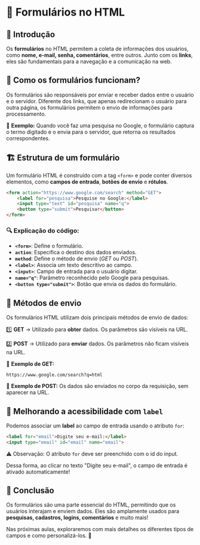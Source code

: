 # 📝 Formulários no HTML

## 📌 Introdução
Os **formulários** no HTML permitem a coleta de informações dos usuários, como **nome, e-mail, senha, comentários**, entre outros. Junto com os **links**, eles são fundamentais para a navegação e a comunicação na web.

## 📌 Como os formulários funcionam?
Os formulários são responsáveis por enviar e receber dados entre o usuário e o servidor. Diferente dos links, que apenas redirecionam o usuário para outra página, os formulários permitem o envio de informações para processamento.

🔹 **Exemplo:** Quando você faz uma pesquisa no Google, o formulário captura o termo digitado e o envia para o servidor, que retorna os resultados correspondentes.

## 🏗 Estrutura de um formulário
Um formulário HTML é construído com a tag `<form>` e pode conter diversos elementos, como **campos de entrada**, **botões de envio** e **rótulos**.

```html
<form action="https://www.google.com/search" method="GET">
    <label for="pesquisa">Pesquise no Google:</label>
    <input type="text" id="pesquisa" name="q">
    <button type="submit">Pesquisar</button>
</form>
```

### 🔍 Explicação do código:
- **`<form>`**: Define o formulário.
- **`action`**: Especifica o destino dos dados enviados.
- **`method`**: Define o método de envio (*GET* ou *POST*).
- **`<label>`**: Associa um texto descritivo ao campo.
- **`<input>`**: Campo de entrada para o usuário digitar.
- **`name="q"`**: Parâmetro reconhecido pelo Google para pesquisas.
- **`<button type="submit">`**: Botão que envia os dados do formulário.

## 📡 Métodos de envio
Os formulários HTML utilizam dois principais métodos de envio de dados:

1️⃣ **GET** → Utilizado para **obter** dados. Os parâmetros são visíveis na URL.

2️⃣ **POST** → Utilizado para **enviar** dados. Os parâmetros não ficam visíveis na URL.

🔹 **Exemplo de GET:**
```
https://www.google.com/search?q=html
```
🔹 **Exemplo de POST:**
Os dados são enviados no corpo da requisição, sem aparecer na URL.

## 🎨 Melhorando a acessibilidade com `label`
Podemos associar um **label** ao campo de entrada usando o atributo `for`:

```html
<label for="email">Digite seu e-mail:</label>
<input type="email" id="email" name="email">
```
⚠️ Observação: O atributo `for` deve ser preenchido com o id do input.

Dessa forma, ao clicar no texto "Digite seu e-mail", o campo de entrada é ativado automaticamente!

## 📌 Conclusão
Os formulários são uma parte essencial do HTML, permitindo que os usuários interajam e enviem dados. Eles são amplamente usados para **pesquisas, cadastros, logins, comentários** e muito mais!

Nas próximas aulas, exploraremos com mais detalhes os diferentes tipos de campos e como personalizá-los. 🚀
